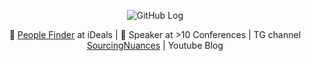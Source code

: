 
<div align="center">
  
![GitHub Log](https://data.whicdn.com/images/330882659/original.gif)



🔎 <a href="https://www.linkedin.com/in/sourcingdenis/">People Finder</a> at iDeals | 🎤 Speaker at >10 Conferences | TG channel <a href="t.me/sourcingnuances">SourcingNuances</a> | Youtube Blog 
</div>

<!--

- 🔭 I’m currently working on ...
- 🌱 I’m currently learning ...
- 👯 I’m looking to collaborate on ...
- 🤔 I’m looking for help with ...
- 💬 Ask me about ...
- 📫 How to reach me: ...
- 😄 Pronouns: ...
- ⚡ Fun fact: ...
-->
